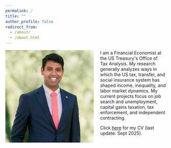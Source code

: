 ```yaml
---
permalink: /
title: ""
author_profile: false
redirect_from: 
  - /about/
  - /about.html
---
```


<img class="img-responsive" style="float: left; margin-right: 20px;" src="/images/sree_2023_0617_far_cropped2.jpg" width="55%" alt="A photo of Sreeraahul Kancherla">

I am a Financial Economist at the US Treasury's Office of Tax Analysis. My research generally analyzes ways in which the US tax, transfer, and social insurance system has shaped income, inequality, and labor market dynamics. My current projects focus on job search and unemployment, capital gains taxation, tax enforcement, and independent contracting.

Click [here](/files/srk_cv.pdf) for my CV (last update: Sept 2025). 
